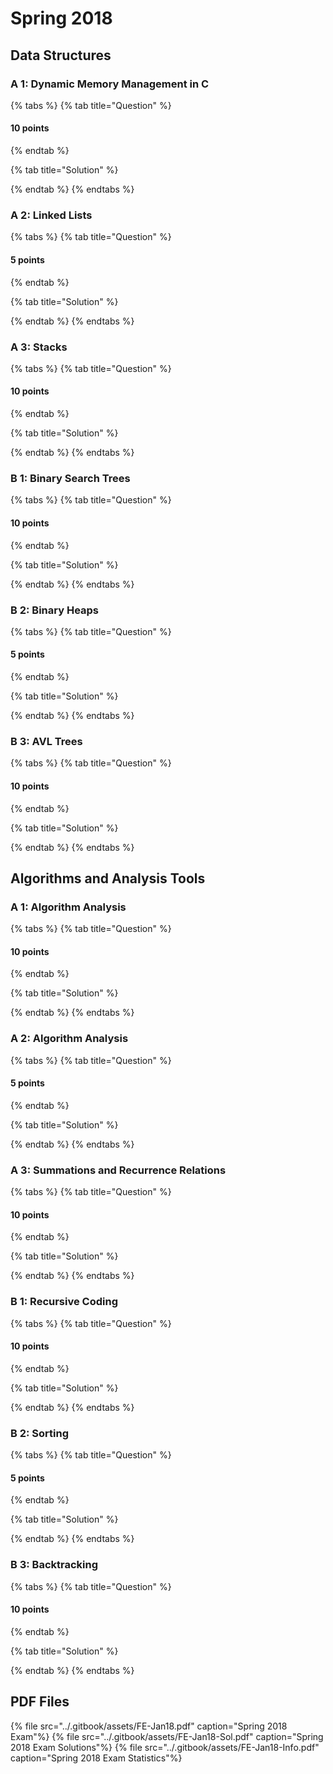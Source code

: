 # Spring 2018

## Data Structures

### A 1: Dynamic Memory Management in C

{% tabs %}
{% tab title="Question" %}
#### 10 points


{% endtab %}

{% tab title="Solution" %}

{% endtab %}
{% endtabs %}

### A 2: Linked Lists

{% tabs %}
{% tab title="Question" %}
#### 5 points


{% endtab %}

{% tab title="Solution" %}

{% endtab %}
{% endtabs %}

### A 3: Stacks

{% tabs %}
{% tab title="Question" %}
#### 10 points


{% endtab %}

{% tab title="Solution" %}

{% endtab %}
{% endtabs %}

### B 1: Binary Search Trees

{% tabs %}
{% tab title="Question" %}
#### 10 points


{% endtab %}

{% tab title="Solution" %}

{% endtab %}
{% endtabs %}

### B 2: Binary Heaps

{% tabs %}
{% tab title="Question" %}
#### 5 points


{% endtab %}

{% tab title="Solution" %}

{% endtab %}
{% endtabs %}

### B 3: AVL Trees

{% tabs %}
{% tab title="Question" %}
#### 10 points


{% endtab %}

{% tab title="Solution" %}

{% endtab %}
{% endtabs %}

## Algorithms and Analysis Tools

### A 1: Algorithm Analysis

{% tabs %}
{% tab title="Question" %}
#### 10 points


{% endtab %}

{% tab title="Solution" %}

{% endtab %}
{% endtabs %}

### A 2: Algorithm Analysis

{% tabs %}
{% tab title="Question" %}
#### 5 points


{% endtab %}

{% tab title="Solution" %}

{% endtab %}
{% endtabs %}

### A 3: Summations and Recurrence Relations

{% tabs %}
{% tab title="Question" %}
#### 10 points


{% endtab %}

{% tab title="Solution" %}

{% endtab %}
{% endtabs %}

### B 1: Recursive Coding

{% tabs %}
{% tab title="Question" %}
#### 10 points


{% endtab %}

{% tab title="Solution" %}

{% endtab %}
{% endtabs %}

### B 2: Sorting

{% tabs %}
{% tab title="Question" %}
#### 5 points


{% endtab %}

{% tab title="Solution" %}

{% endtab %}
{% endtabs %}

### B 3: Backtracking

{% tabs %}
{% tab title="Question" %}
#### 10 points


{% endtab %}

{% tab title="Solution" %}

{% endtab %}
{% endtabs %}

## PDF Files

{% file src="../.gitbook/assets/FE-Jan18.pdf" caption="Spring 2018 Exam"%}
{% file src="../.gitbook/assets/FE-Jan18-Sol.pdf" caption="Spring 2018 Exam Solutions"%}
{% file src="../.gitbook/assets/FE-Jan18-Info.pdf" caption="Spring 2018 Exam Statistics"%}